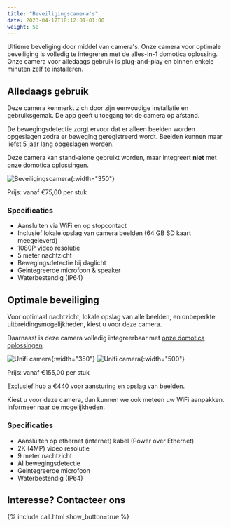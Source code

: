 ```yaml
---
title: "Beveiligingscamera's"
date: 2023-04-17T18:12:01+01:00
weight: 50
---
```


Ultieme beveliging door middel van camera's. Onze camera voor optimale beveiliging is volledig te integreren met de alles-in-1 domotica oplossing. Onze camera voor alledaags gebruik is plug-and-play en binnen enkele minuten zelf te installeren.

## Alledaags gebruik

Deze camera kenmerkt zich door zijn eenvoudige installatie en gebruiksgemak. De app geeft u toegang tot de camera op afstand. 

De bewegingsdetectie zorgt ervoor dat er alleen beelden worden opgeslagen zodra er beweging geregistreerd wordt. Beelden kunnen maar liefst 5 jaar lang opgeslagen worden.

Deze camera kan stand-alone gebruikt worden, maar integreert **niet** met [onze domotica oplossingen](/products/alles-in-1-domotica/).

![Beveiligingscamera](/images/camera.png){:width="350"}

Prijs: vanaf &euro;75,00 per stuk

### Specificaties

* Aansluiten via WiFi en op stopcontact
* Inclusief lokale opslag van camera beelden (64 GB SD kaart meegeleverd)
* 1080P video resolutie
* 5 meter nachtzicht
* Bewegingsdetectie bij daglicht
* Geintegreerde microfoon & speaker
* Waterbestendig (IP64)

## Optimale beveiliging

Voor optimaal nachtzicht, lokale opslag van alle beelden, en onbeperkte uitbreidingsmogelijkheden, kiest u voor deze camera.

Daarnaast is deze camera volledig integreerbaar met [onze domotica oplossingen](/products/alles-in-1-domotica/).

![Unifi camera](/images/ui-g5.avif){:width="350"} ![Unifi camera](/images/ui-g5-2.avif){:width="500"}

Prijs: vanaf &euro;155,00 per stuk

Exclusief hub a &euro;440 voor aansturing en opslag van beelden. 

Kiest u voor deze camera, dan kunnen we ook meteen uw WiFi aanpakken. Informeer naar de mogelijkheden.

### Specificaties

* Aansluiten op ethernet (internet) kabel (Power over Ethernet)
* 2K (4MP) video resolutie
* 9 meter nachtzicht
* AI bewegingsdetectie
* Geintegreerde microfoon
* Waterbestendig (IP64)

## Interesse? Contacteer ons

{% include call.html show_button=true %}